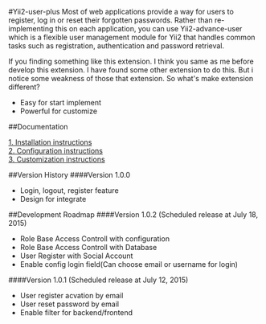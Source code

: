 #Yii2-user-plus
Most of web applications provide a way for users to register, log in or reset their forgotten passwords. Rather than re-implementing this on each application, you can use Yii2-advance-user which is a flexible user management module for Yii2 that handles common tasks such as registration, authentication and password retrieval. 

If you finding something like this extension. I think you same as me before develop this extension. I have found some other extension to do this. But i notice some weakness of those that extension. So what's make extension different?

+ Easy for start implement
+ Powerful for customize

##Documentation

[1. Installation instructions](https://github.com/johnitvn/yii2-user-plus/blob/master/docs/INSTALLATION.md)
<BR>
[2. Configuration instructions](https://github.com/johnitvn/yii2-user-plus/blob/master/docs/CONFIGURATION.md)
<BR>
[3. Customization instructions](https://github.com/johnitvn/yii2-user-plus/blob/master/docs/CUSTOMIZATION.md)

##Version History
####Version 1.0.0
- Login, logout, register feature
- Design for integrate

##Development Roadmap 
####Version 1.0.2 (Scheduled release at July 18, 2015)
- Role Base Access Controll with configuration
- Role Base Access Controll with Database
- User Register with Social Account
- Enable config login field(Can choose email or username for login)

####Version 1.0.1 (Scheduled release at July 12, 2015)
- User register acvation by email
- User reset password by email
- Enable filter for backend/frontend


